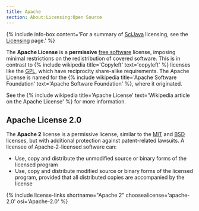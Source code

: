 ```yaml
---
title: Apache
section: About:Licensing:Open Source
---
```


{% include info-box content='For a summary of [SciJava](SciJava) licensing, see the [Licensing](/licensing) page.' %} 

The **Apache License** is a **permissive** [free software](Open_Source)
license, imposing minimal restrictions on the redistribution of covered
software. This is in contrast to
{% include wikipedia title='Copyleft' text='copyleft' %}
licenses like the [GPL](/licensing/gpl), which have reciprocity share-alike requirements.
The Apache License is named for the
{% include wikipedia title='Apache Software Foundation' text='Apache Software Foundation' %},
where it originated.

See the
{% include wikipedia title='Apache License' text='Wikipedia article on the Apache License' %}
for more information.

## Apache License 2.0

The **Apache 2** license is a permissive license, similar to the [MIT](/licensing/mit) and
[BSD](/licensing/bsd) licenses, but with additional protection against patent-related
lawsuits. A licensee of Apache-2-licensed software can:

- Use, copy and distribute the unmodified source or binary forms of the
  licensed program
- Use, copy and distribute modified source or binary forms of the licensed
  program, provided that all distributed copies are accompanied by the license

{% include license-links shortname="Apache 2" choosealicense='apache-2.0' osi='Apache-2.0' %}
